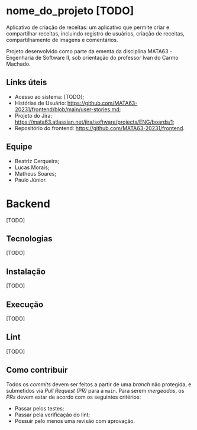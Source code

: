 # nome_do_projeto [TODO]
Aplicativo de criação de receitas: um aplicativo que permite criar e compartilhar receitas, incluindo registro de usuários, criação de receitas, compartilhamento de imagens e comentários.

Projeto desenvolvido como parte da ementa da disciplina MATA63 - Engenharia de Software II, sob orientação do professor Ivan do Carmo Machado.

## Links úteis
  * Acesso ao sistema: [TODO]; 
  * Histórias de Usuário: https://github.com/MATA63-20231/frontend/blob/main/user-stories.md;
  * Projeto do Jira: https://mata63.atlassian.net/jira/software/projects/ENG/boards/1;
  * Repositório do frontend: https://github.com/MATA63-20231/frontend.

## Equipe
  * Beatriz Cerqueira;
  * Lucas Morais;
  * Matheus Soares;
  * Paulo Júnior.
  
# Backend
[TODO]

## Tecnologias
[TODO]
  
## Instalação
[TODO]
 
## Execução 
[TODO]
 
## Lint
[TODO]
 
## Como contribuir 
Todos os _commits_ devem ser feitos a partir de uma _branch_ não protegida, e submetidos via _Pull Request (PR)_ para a `main`. Para serem _mergeados_, os _PRs_ devem estar de acordo com os seguintes critérios:

* Passar pelos testes;
* Passar pela verificação do lint;
* Possuir pelo menos uma revisão com aprovação.
